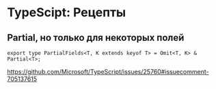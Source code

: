 # TypeScipt: Рецепты

## Partial, но только для некоторых полей

```
export type PartialFields<T, K extends keyof T> = Omit<T, K> & Partial<T>;
```

https://github.com/Microsoft/TypeScript/issues/25760#issuecomment-705137615
